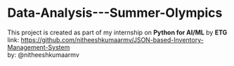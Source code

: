 # Data-Analysis---Summer-Olympics
This project is created as part of my internship on **Python for AI/ML** by **ETG**  <br />
link: https://github.com/nitheeshkumaarmv/JSON-based-Inventory-Management-System <br />
by: @nitheeshkumaarmv <br />
